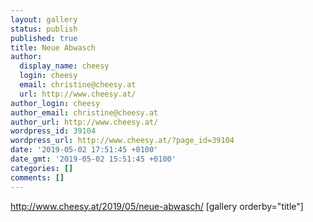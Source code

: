 ```yaml
---
layout: gallery
status: publish
published: true
title: Neue Abwasch
author:
  display_name: cheesy
  login: cheesy
  email: christine@cheesy.at
  url: http://www.cheesy.at/
author_login: cheesy
author_email: christine@cheesy.at
author_url: http://www.cheesy.at/
wordpress_id: 39104
wordpress_url: http://www.cheesy.at/?page_id=39104
date: '2019-05-02 17:51:45 +0100'
date_gmt: '2019-05-02 15:51:45 +0100'
categories: []
comments: []
---
```

http://www.cheesy.at/2019/05/neue-abwasch/
[gallery orderby="title"]
